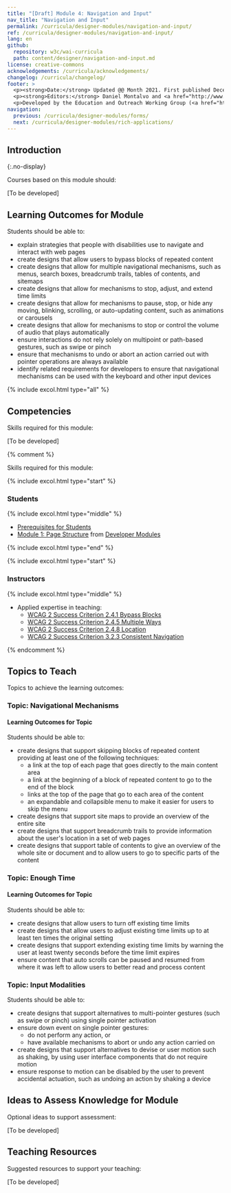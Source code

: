 ```yaml
---
title: "[Draft] Module 4: Navigation and Input"
nav_title: "Navigation and Input"
permalink: /curricula/designer-modules/navigation-and-input/
ref: /curricula/designer-modules/navigation-and-input/
lang: en
github:
  repository: w3c/wai-curricula
  path: content/designer/navigation-and-input.md
license: creative-commons
acknowledgements: /curricula/acknowledgements/
changelog: /curricula/changelog/
footer: >
  <p><strong>Date:</strong> Updated @@ Month 2021. First published December 2019. CHANGELOG</p>
  <p><strong>Editors:</strong> Daniel Montalvo and <a href="http://www.w3.org/People/shadi/">Shadi Abou-Zahra</a>. Contributors: <a href="https://www.w3.org/WAI/EO/EOWG-members">EOWG Participants</a>. ACKNOWLEDGEMENTS lists contributors and credits.</p>
  <p>Developed by the Education and Outreach Working Group (<a href="http://www.w3.org/WAI/EO/">EOWG</a>). Developed with support from the <a href="https://www.w3.org/WAI/about/projects/wai-guide/">WAI-Guide Project</a> funded by the European Commission (EC) under the Horizon 2020 program (Grant Agreement 822245).</p>
navigation:
  previous: /curricula/designer-modules/forms/
  next: /curricula/designer-modules/rich-applications/
---
```


## Introduction
{:.no-display}

Courses based on this module should:

[To be developed]

## Learning Outcomes for Module

Students should be able to:

* explain strategies that people with disabilities use to navigate and interact with web pages
* create designs that allow users to bypass blocks of repeated content
* create designs that allow for multiple navigational mechanisms, such as menus, search boxes, breadcrumb trails, tables of contents, and sitemaps
* create designs that allow for mechanisms to stop, adjust, and extend time limits
* create designs that allow for mechanisms to pause, stop, or hide any moving, blinking, scrolling, or auto-updating content, such as animations or    carousels
* create designs that allow for mechanisms to stop or control the volume of audio that plays automatically
* ensure interactions do not rely solely on multipoint or path-based gestures, such as swipe or pinch
* ensure that mechanisms to undo or abort an action carried out with pointer operations are always available
* identify related requirements for developers to ensure that navigational mechanisms can be used with the keyboard and other input devices

{% include excol.html type="all" %}

## Competencies

Skills required for this module:

[To be developed]

{% comment %}

Skills required for this module:

{% include excol.html type="start" %}

### Students

{% include excol.html type="middle" %}

* [Prerequisites for Students](/curricula/developer-modules/#prerequisites-for-students)
* [Module 1: Page Structure](/curricula/developer-modules/page-structure/) from [Developer Modules](/curricula/developer-modules/)

{% include excol.html type="end" %}

{% include excol.html type="start" %}

### Instructors

{% include excol.html type="middle" %}

* Applied expertise in teaching:
  * [WCAG 2 Success Criterion 2.4.1 Bypass Blocks](https://www.w3.org/WAI/WCAG21/quickref/#bypass-blocks)
  * [WCAG 2 Success Criterion 2.4.5 Multiple Ways](https://www.w3.org/WAI/WCAG21/quickref/#multiple-ways)
  * [WCAG 2 Success Criterion 2.4.8 Location](https://www.w3.org/WAI/WCAG21/quickref/#location)
  * [WCAG 2 Success Criterion 3.2.3 Consistent Navigation](https://www.w3.org/WAI/WCAG21/quickref/#consistent-navigation)

{% endcomment %}

## Topics to Teach

Topics to achieve the learning outcomes:

### Topic: Navigational Mechanisms

#### Learning Outcomes for Topic

Students should be able to:

* create designs that support skipping blocks of repeated content providing at least one of the following techniques:
  * a link at the top of each page that goes directly to the main content area 
  * a link at the beginning of a block of repeated content to go to the end of the block 
  * links at the top of the page that go to each area of the content
  * an expandable and collapsible menu to make it easier for users to skip the menu
* create designs that support site maps to provide an overview of the entire site
* create designs that support breadcrumb trails to provide information about the user's location in a set of web pages
* create designs that support table of contents to give an overview of the whole site or document and to allow users to go to specific parts of the content

### Topic: Enough Time

#### Learning Outcomes for Topic

Students should be able to:

* create designs that allow users to turn off existing time limits
* create designs that allow users to adjust existing time limits up to at least ten times the original setting
* create designs that support extending existing time limits by warning the user at least twenty seconds before the time limit expires
* ensure content that auto scrolls can be paused and resumed from where it was left to allow users to better read and process content

### Topic: Input Modalities

Students should be able to:

* create designs that support alternatives to multi-pointer gestures (such as swipe or pinch) using single pointer activation
* ensure down event on single pointer gestures:
  * do not perform any action, or
  * have available mechanisms to abort or undo any action carried on
* create designs that support alternatives to devise or user motion such as shaking, by using user interface components that do not require motion
* ensure response to motion can be disabled by the user to prevent accidental actuation, such as undoing an action by shaking a device

## Ideas to Assess Knowledge for Module

Optional ideas to support assessment:

[To be developed]

## Teaching Resources

Suggested resources to support your teaching:

[To be developed]

